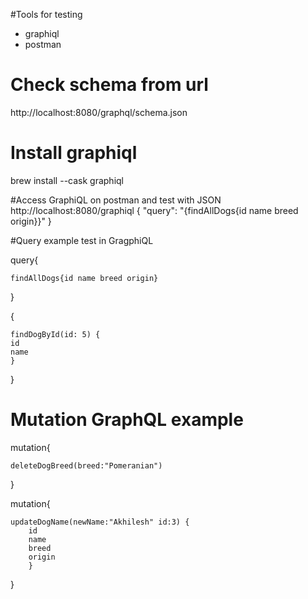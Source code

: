 #Tools for testing
* graphiql
* postman

# Check schema from url
http://localhost:8080/graphql/schema.json

# Install graphiql
brew install --cask graphiql

#Access GraphiQL on postman and test with JSON
http://localhost:8080/graphiql
{
"query": "{findAllDogs{id name breed origin}}"
}


#Query example test in GragphiQL

query{

    findAllDogs{id name breed origin}
}

{

    findDogById(id: 5) {
    id
    name
    }
}

# Mutation GraphQL example
mutation{

    deleteDogBreed(breed:"Pomeranian")
}

mutation{

    updateDogName(newName:"Akhilesh" id:3) {
        id
        name
        breed
        origin
        }
}


